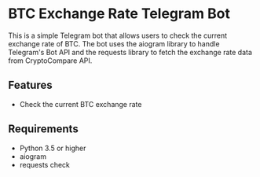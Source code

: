 # BTC Exchange Rate Telegram Bot

This is a simple Telegram bot that allows users to check the current exchange rate of BTC. The bot uses the aiogram library to handle Telegram's Bot API and the requests library to fetch the exchange rate data from CryptoCompare API.

## Features
- Check the current BTC exchange rate

## Requirements
* Python 3.5 or higher
* aiogram
* requests
check
